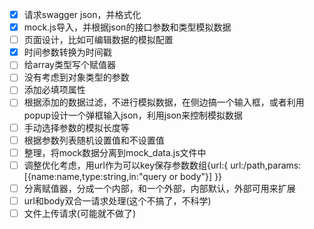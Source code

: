- [x] 请求swagger json，并格式化
- [x] mock.js导入，并根据json的接口参数和类型模拟数据
- [ ] 页面设计，比如可编辑数据的模拟配置
- [x] 时间参数转换为时间戳
- [ ] 给array类型写个赋值器
- [ ] 没有考虑到对象类型的参数
- [ ] 添加必填项属性
- [ ] 根据添加的数据过滤，不进行模拟数据，在侧边搞一个输入框，或者利用popup设计一个弹框输入json，利用json来控制模拟数据
- [ ] 手动选择参数的模拟长度等
- [ ] 根据参数列表随机设置值和不设置值
- [ ] 整理，将mock数据分离到mock_data.js文件中
- [ ] 调整优化考虑，用url作为可以key保存参数数组{url:{ url:/path,params:[{name:name,type:string,in:"query or body"}] }}
- [ ] 分离赋值器，分成一个内部，和一个外部，内部默认，外部可用来扩展
- [ ] url和body双合一请求处理(这个不搞了，不科学)
- [ ] 文件上传请求(可能就不做了)